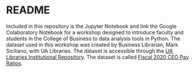 # README

Included in this repository is the Jupyter Notebook and link the Google Colaboratory Notebook for a workshop designed to introduce faculty and students in the College of Business to data analysis tools in Python. The dataset used in this workshop was created by Business Librarian, Mark Siciliano, with UA Libraries. The dataset is accessible through the [UA Libraries Institutional Repository](https://ir.ua.edu/). The dataset is called [Fiscal 2020 CEO Pay Ratios](http://ir.ua.edu/handle/123456789/8085).
